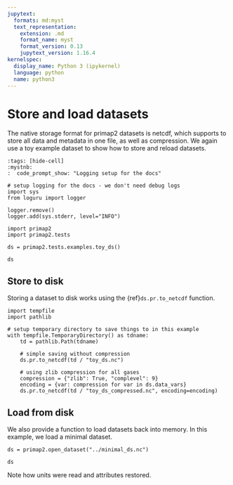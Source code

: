 ```yaml
---
jupytext:
  formats: md:myst
  text_representation:
    extension: .md
    format_name: myst
    format_version: 0.13
    jupytext_version: 1.16.4
kernelspec:
  display_name: Python 3 (ipykernel)
  language: python
  name: python3
---
```


# Store and load datasets

The native storage format for primap2 datasets is netcdf, which supports to store all
data and metadata in one file, as well as compression.
We again use a toy example dataset to show how to store and reload datasets.

```{code-cell} ipython3
:tags: [hide-cell]
:mystnb:
:  code_prompt_show: "Logging setup for the docs"

# setup logging for the docs - we don't need debug logs
import sys
from loguru import logger

logger.remove()
logger.add(sys.stderr, level="INFO")
```

```{code-cell} ipython3
import primap2
import primap2.tests

ds = primap2.tests.examples.toy_ds()

ds
```

## Store to disk

Storing a dataset to disk works using the {ref}`ds.pr.to_netcdf` function.

```{code-cell} ipython3
import tempfile
import pathlib

# setup temporary directory to save things to in this example
with tempfile.TemporaryDirectory() as tdname:
    td = pathlib.Path(tdname)

    # simple saving without compression
    ds.pr.to_netcdf(td / "toy_ds.nc")

    # using zlib compression for all gases
    compression = {"zlib": True, "complevel": 9}
    encoding = {var: compression for var in ds.data_vars}
    ds.pr.to_netcdf(td / "toy_ds_compressed.nc", encoding=encoding)
```

## Load from disk

We also provide a function to load datasets back into memory.
In this example, we load a minimal dataset.

```{code-cell} ipython3
ds = primap2.open_dataset("../minimal_ds.nc")

ds
```

Note how units were read and attributes restored.
